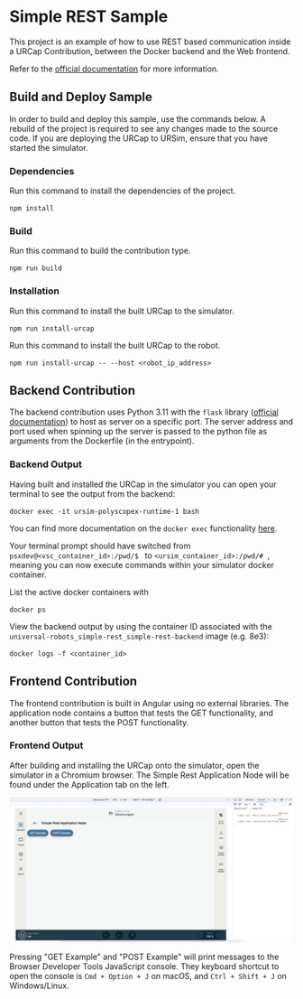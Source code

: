 # Simple REST Sample

This project is an example of how to use REST based communication inside a URCap Contribution, between the Docker backend and the Web frontend.

Refer to the [official documentation](https://docs.universal-robots.com/) for more information.

## Build and Deploy Sample

In order to build and deploy this sample, use the commands below. A rebuild of the project is required to see any changes made to the source code.  If you are deploying the URCap to URSim, ensure that you have started the simulator.

### Dependencies

Run this command to install the dependencies of the project.

```shell
npm install
```

### Build

Run this command to build the contribution type.

```shell
npm run build
```

### Installation

Run this command to install the built URCap to the simulator.

```shell
npm run install-urcap
```

Run this command to install the built URCap to the robot.

```shell
npm run install-urcap -- --host <robot_ip_address>
````

## Backend Contribution
The backend contribution uses Python 3.11 with the `flask` library ([official documentation](https://flask.palletsprojects.com/en/3.0.x/)) to host as server on a specific port. The server address and port used when spinning up the server is passed to the python file as arguments from the Dockerfile (in the entrypoint).

### Backend Output

Having built and installed the URCap in the simulator you can open your terminal to see the output from the backend:

```shell
docker exec -it ursim-polyscopex-runtime-1 bash
```

You can find more documentation on the `docker exec` functionality [here](https://docs.docker.com/reference/cli/docker/container/exec/).

Your terminal prompt should have switched from `psxdev@<vsc_container_id>:/pwd/$ ` to `<ursim_container_id>:/pwd/# `, meaning you can now execute commands within your simulator docker container.

List the active docker containers with

```shell
docker ps
```

View the backend output by using the container ID associated with the `universal-robots_simple-rest_simple-rest-backend` image (e.g. 8e3):

```shell
docker logs -f <container_id>
```

## Frontend Contribution
The frontend contribution is built in Angular using no external libraries. The application node contains a button that tests the GET functionality, and another button that tests the POST functionality.

### Frontend Output
After building and installing the URCap onto the simulator, open the simulator in a Chromium browser. The Simple Rest Application Node will be found under the Application tab on the left.

![TP Console](assets/tp_console.png)

Pressing "GET Example" and "POST Example" will print messages to the Browser Developer Tools JavaScript console. They keyboard shortcut to open the console is `Cmd + Option + J` on macOS, and `Ctrl + Shift + J` on Windows/Linux.